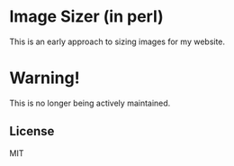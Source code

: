 # Image Sizer (in perl)

This is an early approach to sizing images for my website.

# Warning!

This is no longer being actively maintained.

## License
MIT  